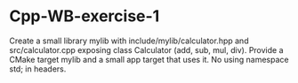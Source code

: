 # Cpp-WB-exercise-1
Create a small library mylib with include/mylib/calculator.hpp and src/calculator.cpp exposing class Calculator (add, sub, mul, div). Provide a CMake target mylib and a small app target that uses it. No using namespace std; in headers.
